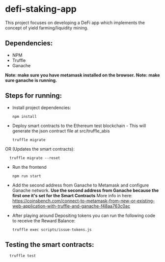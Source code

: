 # defi-staking-app

This project focuses on developing a DeFi app which implements the concept of yield farming/liquidity mining.

## Dependencies:

- NPM
- Truffle
- Ganache

**Note: make sure you have metamask installed on the browser.**
**Note: make sure ganache is running.**

## Steps for running:

- Install project dependencies:

      npm install

- Deploy smart contracts to the Ethereum test blockchain - This will generate the json contract file at src/truffle_abis

      truffle migrate

OR (Updates the smart contracts):

      truffle migrate --reset

- Run the frontend

      npm run start

- Add the second address from Ganache to Metamask and configure Ganache network.
  **Use the second address from Ganache because the first one it's set for the Smart Contracts**
  More info in here: https://coinsbench.com/connect-to-metamask-from-new-or-existing-web-application-with-truffle-and-ganache-f48aa763c0ac

- After playing around Depositing tokens you can run the following code to receive the Reward Balance:

      truffle exec scripts/issue-tokens.js

## Testing the smart contracts:

      truffle test
